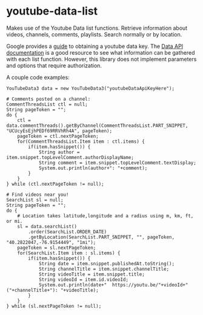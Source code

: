 # youtube-data-list
Makes use of the Youtube Data list functions. Retrieve information about videos, channels, comments, playlists. Search normally or by location. 

Google provides a [guide](https://developers.google.com/youtube/v3/getting-started) to obtaining a youtube data key. 
The [Data API documentation](https://developers.google.com/youtube/v3/docs/) is a good resource to see what information can be gathered with each list function.
However, this library does not implement parameters and options that require authorization.

A couple code examples:

    YouTubeData3 data = new YouTubeData3("youtubeDataApiKeyHere");
    
    # Comments posted on a channel:
    CommentThreadsList ctl = null;
    String pageToken = "";
    do {
        ctl = data.commentThreads().getByChannel(CommentThreadsList.PART_SNIPPET, "UCUcyEsEjhPEDf69RRVhRh4A", pageToken);
        pageToken = ctl.nextPageToken;
        for(CommentThreadsList.Item item : ctl.items) {
            if(item.hasSnippet()) {
                String author = item.snippet.topLevelComment.authorDisplayName;
                String comment = item.snippet.topLevelComment.textDisplay;
                System.out.println(author+": "+comment);
            }
        }
    } while (ctl.nextPageToken != null);
    
    # Find videos near you!
    SearchList sl = null;
    String pageToken = "";
    do {
        # Location takes latitude,longitude and a radius using m, km, ft, or mi.
        sl = data.searchList()
            .order(SearchList.ORDER_DATE)
            .getByLocation(SearchList.PART_SNIPPET, "", pageToken, "40.2822047,-76.9154449", "1mi");
        pageToken = sl.nextPageToken;
        for(SearchList.Item item : sl.items) {
            if(item.hasSnippet()) {
                String date = item.snippet.publishedAt.toString();
                String channelTitle = item.snippet.channelTitle;
                String videoTitle = item.snippet.title;
                String videoId = item.id.videoId;
                System.out.println(date+"  https://youtu.be/"+videoId+" ("+channelTitle+"): "+videoTitle);
            }
        }
    } while (sl.nextPageToken != null);
